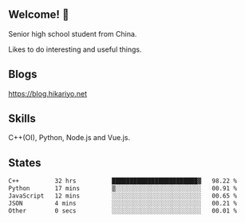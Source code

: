 ## Welcome! 👋

Senior high school student from China.

Likes to do interesting and useful things.

## Blogs

https://blog.hikariyo.net

## Skills

C++(OI), Python, Node.js and Vue.js.

## States

<!--START_SECTION:waka-->

```txt
C++          32 hrs          ████████████████████████▓   98.22 %
Python       17 mins         ▒░░░░░░░░░░░░░░░░░░░░░░░░   00.91 %
JavaScript   12 mins         ░░░░░░░░░░░░░░░░░░░░░░░░░   00.65 %
JSON         4 mins          ░░░░░░░░░░░░░░░░░░░░░░░░░   00.21 %
Other        0 secs          ░░░░░░░░░░░░░░░░░░░░░░░░░   00.01 %
```

<!--END_SECTION:waka-->

